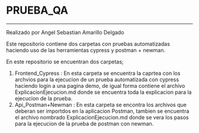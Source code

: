 # PRUEBA_QA
___
Realizado por Angel Sebastian Amarillo Delgado

Este repositorio contiene dos carpetas con pruebas automatizadas haciendo uso de las herramientas cypress y postman + newman.

<p style="text-align: justify;">En este repositorio se encuentran dos carpetas; </p>

1. Frontend_Cypress : En esta carpeta se encuentra la caprtea con los archvios para la ejecucion de un prueba automatizada con cypress haciendo login a una pagina demo, de igual forma contiene el archivo ExplicacionEjecucion.md donde se encuentra toda la explicacion para la ejecucion de la prueba.
2. Api_Postman+Newman : En esta carpeta se encontra los archivos que deberan ser importdos en la aplicacion Postman, tambien se encuentra el archivo nombrado ExplicacionEjecucion.md donde se vera los pasos para la ejecucion de la prueba de postman con newman.
